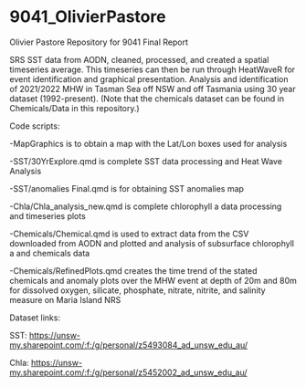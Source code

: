 # 9041_OlivierPastore
Olivier Pastore Repository for 9041 Final Report


SRS SST data from AODN, cleaned, processed, and created a spatial timeseries average. This timeseries can then be run through HeatWaveR for event identification and graphical presentation. Analysis and identification of 2021/2022 MHW in Tasman Sea off NSW and off Tasmania using 30 year dataset (1992-present). (Note that the chemicals dataset can be found in Chemicals/Data in this repository.)

Code scripts:

-MapGraphics is to obtain a map with the Lat/Lon boxes used for analysis

-SST/30YrExplore.qmd is complete SST data processing and Heat Wave Analysis

-SST/anomalies Final.qmd is for obtaining SST anomalies map

-Chla/Chla_analysis_new.qmd is complete chlorophyll a data processing and timeseries plots

-Chemicals/Chemical.qmd is used to extract data from the CSV downloaded from AODN and plotted and analysis of subsurface chlorophyll a and chemicals data

-Chemicals/RefinedPlots.qmd creates the time trend of the stated chemicals and anomaly plots over the MHW event at depth of 20m and 80m for dissolved oxygen, silicate, phosphate, nitrate, nitrite, and salinity measure on Maria Island NRS


Dataset links:

SST: https://unsw-my.sharepoint.com/:f:/g/personal/z5493084_ad_unsw_edu_au/

Chla: https://unsw-my.sharepoint.com/:f:/g/personal/z5452002_ad_unsw_edu_au/
